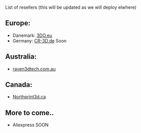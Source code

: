 List of resellers (this will be updated as we will deploy elwhere)

## Europe:

- Danemark: [3DO.eu](https://3do.eu/) 
- Germany: [CR-3D.de](https://www.cr3d.de/) Soon

## Australia:
- [raven3dtech.com.au](https://raven3dtech.com.au/product/mellow-goliath-air-water/)

## Canada:
- [Northprint3d.ca](https://northprint3d.ca/product/vzbot-mellow-goliath-lsd-hotend/)



## More to come..
- Aliexpress SOON 
